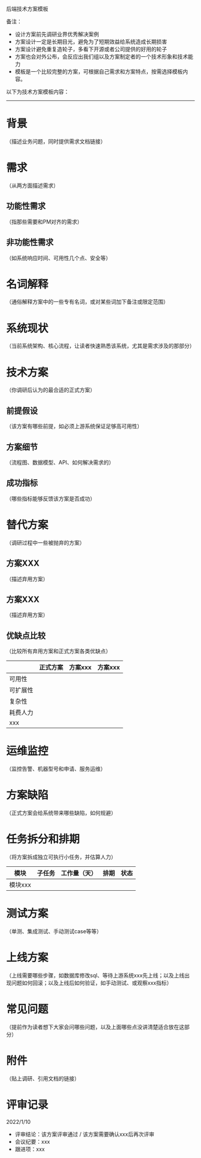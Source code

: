 后端技术方案模板

备注：
- 设计方案前先调研业界优秀解决案例
- 方案设计一定是长期目光，避免为了短期效益给系统造成长期损害
- 方案设计避免重复造轮子，多看下开源或者公司提供的好用的轮子
- 方案也会对外公布，会反应出我们组以及方案制定者的一个技术形象和技术能力
- 模板是一个比较完整的方案，可根据自己需求和方案特点，按需选择模板内容。

以下为技术方案模板内容：

------------------------

# 背景
（描述业务问题，同时提供需求文档链接）

# 需求
（从两方面描述需求）
## 功能性需求
（指那些需要和PM对齐的需求）
## 非功能性需求
（如系统响应时间、可用性几个点、安全等）

# 名词解释
（通俗解释方案中的一些专有名词，或对某些词加下备注或限定范围）

# 系统现状
（当前系统架构、核心流程，让读者快速熟悉该系统，尤其是需求涉及的那部分）

# 技术方案
（你调研后认为的最合适的正式方案）
## 前提假设
（该方案有哪些前提，如必须上游系统保证足够高可用性）
## 方案细节
（流程图、数据模型、API、如何解决需求的）
## 成功指标
（哪些指标能够反馈该方案是否成功）

# 替代方案
（调研过程中一些被抛弃的方案）
## 方案XXX
（描述弃用方案）
## 方案XXX
（描述弃用方案）
## 优缺点比较
（比较所有弃用方案和正式方案各类优缺点）

|          |正式方案 | 方案xxx | 方案xxx |
|----------|--------|--------|--------|
|可用性     |        |        |        | 
|可扩展性   |        |        |        | 
|复杂性     |        |        |        | 
|耗费人力   |        |        |        | 
|xxx       |        |        |        | 


# 运维监控
（监控告警、机器型号和申请、服务运维）

# 方案缺陷
（正式方案会给系统带来哪些缺陷，如何规避）

# 任务拆分和排期
（将方案拆成独立可执行小任务，并估算人力）

|模块       |子任务 | 工作量（天） | 排期 | 状态 |
|----------|-------|-----------|------|-----|
|模块xxx   |       |           |      |     |


# 测试方案
（单测、集成测试、手动测试case等等）

# 上线方案
（上线需要哪些步骤，如数据库修改sql、等待上游系统xxx先上线；以及上线出现问题如何回滚；以及上线后如何验证，如手动测试、或观察xxx指标）

# 常见问题
（提前作为读者想下大家会问哪些问题，以及上面哪些点没讲清楚适合放在这部分）

# 附件
（贴上调研、引用文档的链接）

# 评审记录
2022/1/10 
- 评审结论：该方案评审通过 / 该方案需要确认xxx后再次评审
- 会议纪要：xxx
- 跟进项：xxx


